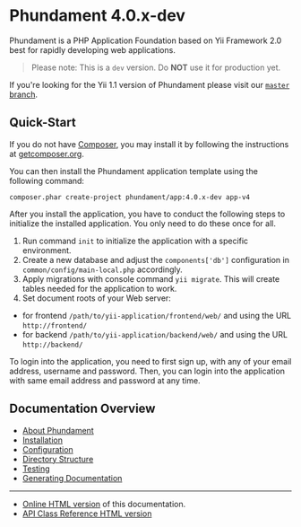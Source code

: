 Phundament 4.0.x-dev
====================

Phundament is a PHP Application Foundation based on Yii Framework 2.0 best for rapidly developing web
applications.

> Please note: This is a `dev` version. Do **NOT** use it for production yet.

If you're looking for the Yii 1.1 version of Phundament please visit our [`master` branch](https://github.com/phundament/app).

Quick-Start
-----------

If you do not have [Composer](http://getcomposer.org/), you may install it by following the instructions
at [getcomposer.org](http://getcomposer.org/doc/00-intro.md#installation-nix).

You can then install the Phundament application template using the following command:

~~~
composer.phar create-project phundament/app:4.0.x-dev app-v4
~~~

After you install the application, you have to conduct the following steps to initialize
the installed application. You only need to do these once for all.

1. Run command `init` to initialize the application with a specific environment.
2. Create a new database and adjust the `components['db']` configuration in `common/config/main-local.php` accordingly.
3. Apply migrations with console command `yii migrate`. This will create tables needed for the application to work.
4. Set document roots of your Web server:

- for frontend `/path/to/yii-application/frontend/web/` and using the URL `http://frontend/`
- for backend `/path/to/yii-application/backend/web/` and using the URL `http://backend/`

To login into the application, you need to first sign up, with any of your email address, username and password.
Then, you can login into the application with same email address and password at any time.


Documentation Overview
----------------------

- [About Phundament](docs/about.md)
- [Installation](docs/install.md)
- [Configuration](docs/configuration.md)
- [Directory Structure](docs/structure.md)
- [Testing](testing.md)
- [Generating Documentation](apidoc.md)

---

- [Online HTML version](http://docs.phundament.com/4.0/guide-index.html) of this documentation.
- [API Class Reference  HTML version](http://docs.phundament.com/4.0/)


